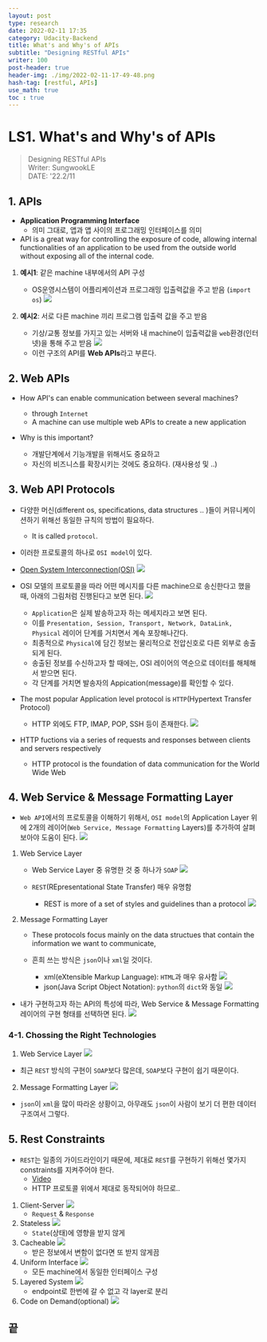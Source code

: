 ```yaml
---
layout: post
type: research
date: 2022-02-11 17:35
category: Udacity-Backend
title: What's and Why's of APIs
subtitle: "Designing RESTful APIs"
writer: 100
post-header: true  
header-img: ./img/2022-02-11-17-49-48.png
hash-tag: [restful, APIs]
use_math: true
toc : true
---
```


# LS1. What's and Why's of APIs
> Designing RESTful APIs  
> Writer: SungwookLE    
> DATE: '22.2/11   

## 1. APIs
- **Application Programming Interface**
    - 의미 그대로, 앱과 앱 사이의 프로그래밍 인터페이스를 의미
- API is a great way for controlling the exposure of code, allowing internal functionalities of an application to be used from the outside world without exposing all of the internal code.

1. **예시1**: 같은 machine 내부에서의 API 구성
    - OS운영시스템이 어플리케이션과 프로그래밍 입출력값을 주고 받음 (`import os`)
    ![](./img/2022-02-11-17-43-17.png)

2. **예시2**: 서로 다른 machine 끼리 프로그램 입출력 값을 주고 받음
    - 기상/교통 정보를 가지고 있는 서버와 내 machine이 입출력값을 `web`환경(인터넷)을 통해 주고 받음
    ![](./img/2022-02-11-17-49-48.png)
    - 이런 구조의 API를 **Web APIs**라고 부른다.

## 2. Web APIs
- How API's can enable communication between several machines?
    - through `Internet`
    - A machine can use multiple web APIs to create a new application

- Why is this important?
    - 개발단계에서 기능개발을 위해서도 중요하고
    - 자신의 비즈니스를 확장시키는 것에도 중요하다. (재사용성 및 ..)

## 3. Web API Protocols
- 다양한 머신(different os, specifications, data structures .. )들이 커뮤니케이션하기 위해선 동일한 규칙의 방법이 필요하다.
    - It is called `protocol`.
- 이러한 프로토콜의 하나로 `OSI model`이 있다.
- [Open System Interconnection(OSI)](https://en.wikipedia.org/wiki/OSI_model)
![](./img/2022-02-11-18-02-04.png)

- OSI 모델의 프로토콜을 따라 어떤 메시지를 다른 machine으로 송신한다고 했을 때, 아래의 그림처럼 진행된다고 보면 된다.
![](./img/2022-02-11-18-04-41.png)
    - `Application`은 실제 발송하고자 하는 메세지라고 보면 된다.
    - 이를 `Presentation, Session, Transport, Network, DataLink, Physical` 레이어 단계를 거치면서 계속 포장해나간다.
    - 최종적으로 `Physical`에 담긴 정보는 물리적으로 전압신호로 다른 외부로 송출되게 된다.
    - 송출된 정보를 수신하고자 할 때에는, OSI 레이어의 역순으로 데이터를 해체해서 받으면 된다.
    - 각 단계를 거치면 발송자의 Appication(message)를 확인할 수 있다.

- The most popular Application level protocol is `HTTP`(Hypertext Transfer Protocol)
    - HTTP 외에도 FTP, IMAP, POP, SSH 등이 존재한다.
    ![](./img/2022-02-11-18-15-38.png)
- HTTP fuctions via a series of requests and responses between clients and servers respectively
    - HTTP protocol is the foundation of data communication for the World Wide Web

## 4. Web Service & Message Formatting Layer
- `Web API`에서의 프로토콜을 이해하기 위해서, `OSI model`의 Application Layer 위에 2개의 레이어(`Web Service, Message Formatting` Layers)를 추가하여 살펴보아야 도움이 된다.
![](./img/2022-02-11-18-22-44.png)

1. Web Service Layer
    - Web Service Layer 중 유명한 것 중 하나가 `SOAP`
    ![](./img/2022-02-11-18-41-15.png)

    - `REST`(REpresentational State Transfer) 매우 유명함
        - REST is more of a set of styles and guidelines than a protocol
        ![](./img/2022-02-11-18-43-36.png)

2. Message Formatting Layer
    - These protocols focus mainly on the data structues that contain the information we want to communicate, 

    - 흔희 쓰는 방식은 `json`이나 `xml`일 것이다.
        - xml(eXtensible Markup Language): `HTML`과 매우 유사함
        ![](./img/2022-02-11-18-49-48.png)
        - json(Java Script Object Notation): `python`의 `dict`와 동일
        ![](./img/2022-02-11-18-51-39.png)

- 내가 구현하고자 하는 API의 특성에 따라, Web Service & Message Formatting 레이어의 구현 형태를 선택하면 된다.
![](./img/2022-02-11-18-57-52.png)

### 4-1. Chossing the Right Technologies

1.  Web Service Layer
![](./img/2022-02-11-19-00-51.png)
- 최근 `REST` 방식의 구현이 `SOAP`보다 많은데, `SOAP`보다 구현이 쉽기 때문이다.

2. Message Formatting Layer
![](./img/2022-02-11-19-03-49.png)
- `json`이 `xml`을 많이 따라온 상황이고, 아무래도 `json`이 사람이 보기 더 편한 데이터 구조여서 그렇다.


## 5. Rest Constraints
- `REST`는 일종의 가이드라인이기 때문에, 제대로 `REST`를 구현하기 위해선 몇가지 constraints를 지켜주어야 한다.
    - [Video](https://classroom.udacity.com/courses/ud388/lessons/4594018829/concepts/52981798390923)
    - HTTP 프로토콜 위에서 제대로 동작되어야 하므로..

1. Client-Server
![](./img/2022-02-11-19-16-51.png)
    - `Request` & `Response`
2. Stateless
![](./img/2022-02-11-19-17-45.png)
    - `State`(상태)에 영향을 받지 않게
3. Cacheable
![](./img/2022-02-11-19-19-07.png)
    - 받은 정보에서 변함이 없다면 또 받지 않게끔
4. Uniform Interface
![](./img/2022-02-11-19-19-56.png)
    - 모든 machine에서 동일한 인터페이스 구성
5. Layered System
![](./img/2022-02-11-19-20-40.png)
    - endpoint로 한번에 갈 수 없고 각 layer로 분리
6. Code on Demand(optional)
![](./img/2022-02-11-19-25-23.png)



## 끝